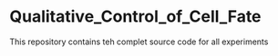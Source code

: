 # Qualitative_Control_of_Cell_Fate
This repository contains teh complet source code for all experiments 
